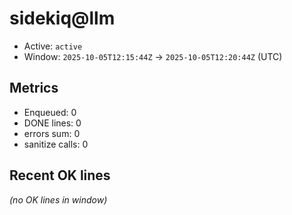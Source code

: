# sidekiq@llm

- Active: `active`
- Window: `2025-10-05T12:15:44Z` → `2025-10-05T12:20:44Z` (UTC)

## Metrics
- Enqueued: 0
- DONE lines: 0
- errors sum: 0
- sanitize calls: 0

## Recent OK lines
_(no OK lines in window)_
